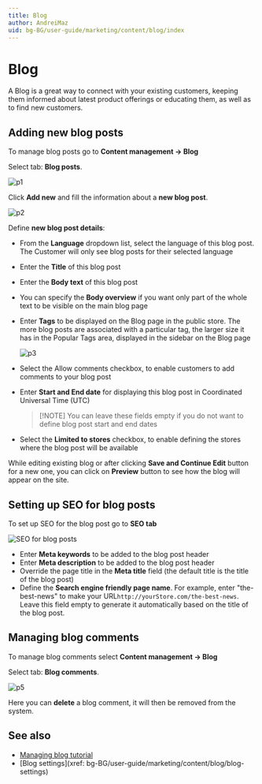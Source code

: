 ```yaml
---
title: Blog
author: AndreiMaz
uid: bg-BG/user-guide/marketing/content/blog/index
---
```


# Blog

A Blog is a great way to connect with your existing customers, keeping them informed about latest product offerings or educating them, as well as to find new customers.

## Adding new blog posts

To manage blog posts go to **Content management → Blog**

Select tab: **Blog posts**.

![p1](_static/index/Blog1.PNG)

Click **Add new** and fill the information about a **new blog post**.

![p2](_static/index/Blog2.PNG)

Define **new blog post details**:

- From the **Language** dropdown list, select the language of this blog post. The Customer will only see blog posts for their selected language
- Enter the **Title** of this blog post
- Enter the **Body text** of this blog post
- You can specify the **Body overview** if you want only part of the whole text to be visible on the main blog page
- Enter **Tags** to be displayed on the Blog page in the public store. The more blog posts are associated with a particular tag, the larger size it has in the Popular Tags area, displayed in the sidebar on the Blog page
    
    ![p3](_static/index/Blog3.PNG)

- Select the Allow comments checkbox, to enable customers to add comments to your blog post

- Enter **Start and End date** for displaying this blog post in Coordinated Universal Time (UTC)
    
    > [!NOTE] You can leave these fields empty if you do not want to define blog post start and end dates

- Select the **Limited to stores** checkbox, to enable defining the stores where the blog post will be available

While editing existing blog or after clicking **Save and Continue Edit** button for a new one, you can click on **Preview** button to see how the blog will appear on the site.

## Setting up SEO for blog posts

To set up SEO for the blog post go to **SEO tab**

![SEO for blog posts](_static/index/Blog4.png)

- Enter **Meta keywords** to be added to the blog post header
- Enter **Meta description** to be added to the blog post header
- Override the page title in the **Meta title** field (the default title is the title of the blog post)
- Define the **Search engine friendly page name**. For example, enter "the-best-news" to make your URL`http://yourStore.com/the-best-news`. Leave this field empty to generate it automatically based on the title of the blog post.

## Managing blog comments

To manage blog comments select **Content management → Blog**

Select tab: **Blog comments**.

![p5](_static/index/Blog5.PNG)

Here you can **delete** a blog comment, it will then be removed from the system.

## See also

- [Managing blog tutorial](https://www.youtube.com/watch?v=wKMKUF7VfW0&list=PLnL_aDfmRHwsbhj621A-RFb1KnzeFxYz4&index=12)
- [Blog settings](xref: bg-BG/user-guide/marketing/content/blog/blog-settings)
